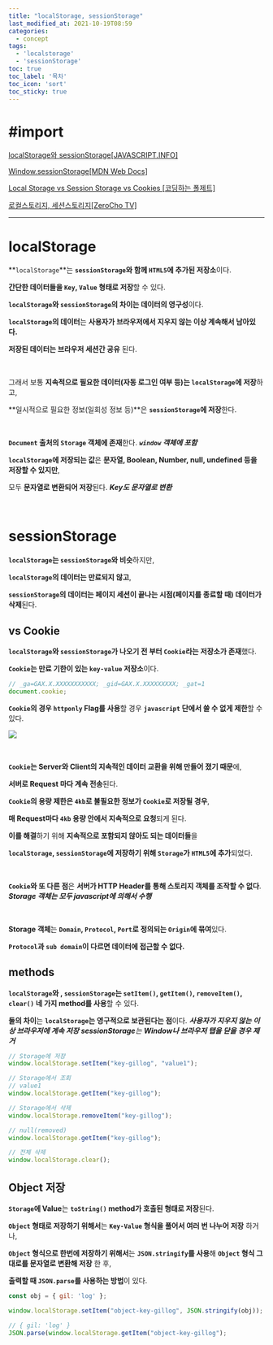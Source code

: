 ```yaml
---
title: "localStorage, sessionStorage"
last_modified_at: 2021-10-19T08:59
categories:
  - concept
tags: 
  - 'localstorage' 
  - 'sessionStorage'
toc: true
toc_label: '목차'
toc_icon: 'sort'
toc_sticky: true
---
```

# #import

[localStorage와 sessionStorage[JAVASCRIPT.INFO]](https://ko.javascript.info/localstorage)

[Window.sessionStorage[MDN Web Docs]](https://developer.mozilla.org/ko/docs/Web/API/Window/sessionStorage)


[Local Storage vs Session Storage vs Cookies
[코딩하는 폴제트]](https://zakelstorm.tistory.com/5)

[로컬스토리지, 세션스토리지[ZeroCho TV]](https://www.zerocho.com/category/HTML&DOM/post/5918515b1ed39f00182d3048)

---

# localStorage

**`localStorage`**는 **`sessionStorage`와 함께 `HTML5`에 추가된 저장소**이다.

**간단한 데이터들을 `Key`, `Value` 형태로 저장**할 수 있다.


**`localStorage`와 `sessionStorage`의 차이는 데이터의 영구성**이다.

**`localStorage`의 데이터**는 **사용자가 브라우저에서 지우지 않는 이상 계속해서 남아있다.**


**저장된 데이터는 브라우저 세션간 공유** 된다.

<br>

그래서 보통 **지속적으로 필요한 데이터(자동 로그인 여부 등)는 `localStorage`에 저장**하고,

**일시적으로 필요한 정보(일회성 정보 등)**은 **`sessionStorage`에 저장**한다.



<br>


**`Document` 출처의 `Storage` 객체에 존재**한다.
_**`window` 객체에 포함**_

**`localStorage`에 저장되는 값**은 **문자열, Boolean, Number, null, undefined 등을 저장할 수 있지만**,

모두 **문자열로 변환되어 저장**된다.
_**Key도 문자열로 변환**_

<br>





# sessionStorage


**`localStorage`는 `sessionStorage`와 비슷**하지만,

**`localStorage`의 데이터는 만료되지 않고**,

**`sessionStorage`의 데이터는 페이지 세션이 끝나는 시점(페이지를 종료할 때) 데이터가 삭제**된다.


## vs Cookie

**`localStorage`와 `sessionStorage`가 나오기 전 부터 `Cookie`라는 저장소가 존재**했다.

**`Cookie`는 만료 기한이 있는 `key-value` 저장소**이다.

```javascript
// _ga=GAX.X.XXXXXXXXXXX; _gid=GAX.X.XXXXXXXXX; _gat=1
document.cookie;
```
**`Cookie`의 경우 `httponly` Flag를 사용**할 경우 **`javascript` 단에서 쓸 수 없게 제한**할 수 있다.


![](https://images.velog.io/images/gillog/post/aaf3d462-9b67-487e-9c06-d43fa6930bc0/image.png)

<br>

**`Cookie`는 Server와 Client의 지속적인 데이터 교환을 위해 만들어 졌기 때문**에,

**서버로 Request 마다 계속 전송**된다.

**`Cookie`의 용량 제한은 `4kb`로 불필요한 정보가 `Cookie`로 저장될 경우**,

**매 Request마다 `4kb` 용량 안에서 지속적으로 요청**되게 된다.

**이를 해결**하기 위해 **지속적으로 포함되지 않아도 되는 데이터들**을

**`localStorage`, `sessionStorage`에 저장하기 위해 `Storage`가 `HTML5`에 추가**되었다.


<br>

**`Cookie`와 또 다른 점**은 **서버가 HTTP Header를 통해 스토리지 객체를 조작할 수 없다**.
_**Storage 객체는 모두 javascript에 의해서 수행**_

<br>

**Storage 객체**는 **`Domain`, `Protocol`, `Port`로 정의되는 `Origin`에 묶여**있다. 

**`Protocol`과 `sub domain`이 다르면 데이터에 접근할 수 없다.**



## methods

**`localStorage`와 , `sessionStorage`는 `setItem()`, `getItem()`, `removeItem()`, `clear()` 네 가지 method를 사용**할 수 있다.

**둘의 차이**는 **`localStorage`는 영구적으로 보관된다는 점**이다.
_**사용자가 지우지 않는 이상 브라우저에 계속 저장**_
_**sessionStorage**는 **Window나 브라우저 탭을 닫을 경우 제거**_

```javascript
// Storage에 저장
window.localStorage.setItem("key-gillog", "value1");

// Storage에서 조회
// value1
window.localStorage.getItem("key-gillog");

// Storage에서 삭제
window.localStorage.removeItem("key-gillog");

// null(removed)
window.localStorage.getItem("key-gillog");

// 전체 삭제
window.localStorage.clear();
```


## Object 저장

**`Storage`에 Value**는 **`toString()` method가 호출된 형태로 저장**된다.

**`Object` 형태로 저장하기 위해서**는 **`Key-Value` 형식을 풀어서 여러 번 나누어 저장** 하거나,

**`Object` 형식으로 한번에 저장하기 위해서**는 **`JSON.stringify`를 사용**해 **`Object` 형식 그대로를 문자열로 변환해 저장** 한 후,

**출력할 때 `JSON.parse`를 사용하는 방법**이 있다.


```javascript
const obj = { gil: 'log' };

window.localStorage.setItem("object-key-gillog", JSON.stringify(obj));

// { gil: 'log' }
JSON.parse(window.localStorage.getItem("object-key-gillog");
```

